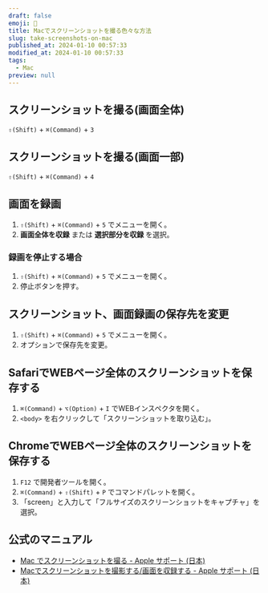 ```yaml
---
draft: false
emoji: 📸
title: Macでスクリーンショットを撮る色々な方法
slug: take-screenshots-on-mac
published_at: 2024-01-10 00:57:33
modified_at: 2024-01-10 00:57:33
tags:
  - Mac
preview: null
---
```


## スクリーンショットを撮る(画面全体)

`⇧(Shift)` + `⌘(Command)` + `3`

## スクリーンショットを撮る(画面一部)

`⇧(Shift)` + `⌘(Command)` + `4`

## 画面を録画

1. `⇧(Shift)` + `⌘(Command)` + `5` でメニューを開く。
2. **画面全体を収録** または **選択部分を収録** を選択。

### 録画を停止する場合

1. `⇧(Shift)` + `⌘(Command)` + `5` でメニューを開く。
2. 停止ボタンを押す。

## スクリーンショット、画面録画の保存先を変更

1. `⇧(Shift)` + `⌘(Command)` + `5` でメニューを開く。
2. オプションで保存先を変更。

## SafariでWEBページ全体のスクリーンショットを保存する

1. `⌘(Command)` + `⌥(Option)` + `I` でWEBインスペクタを開く。
2. `<body>` を右クリックして「スクリーンショットを取り込む」。

## ChromeでWEBページ全体のスクリーンショットを保存する

1. `F12` で開発者ツールを開く。
2. `⌘(Command)` + `⇧(Shift)` + `P` でコマンドパレットを開く。
3. 「screen」と入力して「フルサイズのスクリーンショットをキャプチャ」を選択。

## 公式のマニュアル

- [Mac でスクリーンショットを撮る - Apple サポート (日本)](https://support.apple.com/ja-jp/HT201361)
- [Macでスクリーンショットを撮影する/画面を収録する - Apple サポート (日本)](https://support.apple.com/ja-jp/guide/mac-help/mh26782/mac)
